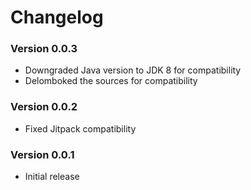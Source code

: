 # Changelog
### Version 0.0.3
* Downgraded Java version to JDK 8 for compatibility
* Delomboked the sources for compatibility
### Version 0.0.2
* Fixed Jitpack compatibility
### Version 0.0.1
* Initial release